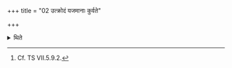 +++
title = "02 उत्क्रोदं यजमानाः कुर्वते"

+++

<details><summary>थिते</summary>

2. The sacrificers (i.e. all the priests who are regarded sacrificers in a sacrificial session) make a loud cry.[^1]  

[^1]: Cf. TS VII.5.9.2. 
</details>
